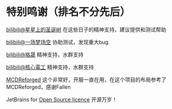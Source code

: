 特别鸣谢（排名不分先后）
====================================

[bilibili@星星上的圣诞树](https://space.bilibili.com/8222978) 在这些日子的精神支持，建议提供和测试帮助

[bilibili@一场梦场空](https://space.bilibili.com/309645422)      协助测试，发现重大bug

[bilibili@珞晟](https://space.bilibili.com/312714981)           精神支持，水群支持

[bilibili@核心電工](https://space.bilibili.com/25325033)        精神支持，水群支持

[MCDReforged](https://github.com/Fallen-Breath/MCDReforged) 这个非常好，开服一直在用，在这个项目的布局参考了MCDReforged，感谢Fallen

JetBrains for [Open Source licence](https://www.jetbrains.com/zh-cn/community/opensource/#support)  开源万岁！
